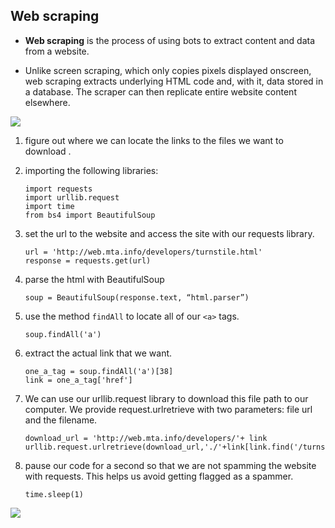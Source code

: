 ## Web scraping

- **Web scraping** is the process of using bots to extract content and data from a website.

- Unlike screen scraping, which only copies pixels displayed onscreen, web scraping extracts underlying HTML code and, with it, data stored in a database. The scraper can then replicate entire website content elsewhere.


![](https://miro.medium.com/max/1040/0*2QHmHPJxONopybMW.jpg)


1. figure out where we can locate the links to the files we want to download .
2. importing the following libraries:
    ```
    import requests
    import urllib.request
    import time
    from bs4 import BeautifulSoup
    ```
3. set the url to the website and access the site with our requests library.
    ```
    url = 'http://web.mta.info/developers/turnstile.html'
    response = requests.get(url)
    ```
4. parse the html with BeautifulSoup
    ```
    soup = BeautifulSoup(response.text, “html.parser”)
    ```
5. use the method `findAll` to locate all of our `<a>` tags.
    ```
    soup.findAll('a')
    ```
6. extract the actual link that we want. 
    ```
    one_a_tag = soup.findAll('a')[38]
    link = one_a_tag['href']
    ```
7. We can use our urllib.request library to download this file path to our computer. We provide request.urlretrieve with two parameters: file url and the filename. 
    ```
    download_url = 'http://web.mta.info/developers/'+ link
    urllib.request.urlretrieve(download_url,'./'+link[link.find('/turnstile_')+1:])
    ```
8. pause our code for a second so that we are not spamming the website with requests. This helps us avoid getting flagged as a spammer.

    ```
    time.sleep(1)
    ```


![](https://res.cloudinary.com/practicaldev/image/fetch/s--caTt0RWA--/c_limit%2Cf_auto%2Cfl_progressive%2Cq_auto%2Cw_880/https://dev-to-uploads.s3.amazonaws.com/i/k3qsm22bvhp93x3nbxme.png)